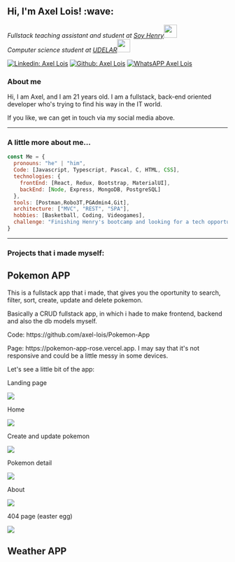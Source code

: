 <h2> Hi, I'm Axel Lois! :wave: </h2>
<p><em>Fullstack teaching assistant and student at <a href="https://www.soyhenry.com">Soy Henry</a><img src="https://media.giphy.com/media/fYSnHlufseco8Fh93Z/giphy.gif" width="30"></br> Computer science student at  <a href="https://www.fing.edu.uy">UDELAR</a><img src="https://media.giphy.com/media/WUlplcMpOCEmTGBtBW/giphy.gif" width="30"> 
</em></p>

[![Linkedin: Axel Lois](https://img.shields.io/badge/-AxelLois-blue?style=flat-square&logo=Linkedin&logoColor=white&link=https://www.linkedin.com/in/axel-lois-740ba392/)](https://www.linkedin.com/in/axel-lois-740ba392/)
[![Github: Axel Lois](https://img.shields.io/badge/-AxelLois-black?style=flat-square&logo=Github&logoColor=white&link=https://github.com/axel-lois)](https://github.com/axel-lois)
[![WhatsAPP Axel Lois](https://img.shields.io/badge/-AxelLois-darkgreen?style=flat-square&logo=Whatsapp&logoColor=white&link=https://api.whatsapp.com/send/?phone=59891372662&text&app_absent=0)](https://api.whatsapp.com/send/?phone=59891372662&text&app_absent=0)

### About me
<p>Hi, I am Axel, and I am 21 years old. I am a fullstack, back-end oriented developer who's trying to find his way in the IT world.</p>
<p> If you like, we can get in touch via my social media above.</p>
<hr>

###  A little more about me...  

```javascript
const Me = {
  pronouns: "he" | "him",
  Code: [Javascript, Typescript, Pascal, C, HTML, CSS],
  technologies: {
    frontEnd: [React, Redux, Bootstrap, MaterialUI],
    backEnd: [Node, Express, MongoDB, PostgreSQL]
  },
  tools: [Postman,Robo3T,PGAdmin4,Git],
  architecture: ["MVC", "REST", "SPA"],
  hobbies: [Basketball, Coding, Videogames],
  challenge: "Finishing Henry's bootcamp and looking for a tech opportunity."
}
```
<hr>

### Projects that i made myself: 

<h2> Pokemon APP </h2>
<p> This is a fullstack app that i made, that gives you the oportunity to search, filter, sort, create, update and delete pokemon. </p>
<p> Basically a CRUD fullstack app, in which i hade to make frontend, backend and also the db models myself. </p>
<p> Code: https://github.com/axel-lois/Pokemon-App </p>
<p> Page: https://pokemon-app-rose.vercel.app. I may say that it's not responsive and could be a little messy in some devices.  </p>
<p>Let's see a little bit of the app: </p>

<p> Landing page </p>
<img src='https://user-images.githubusercontent.com/82421661/157132994-f95295c7-35c8-4663-877b-c4b19a9c93af.png'>
<p> Home </p>
<img src='https://user-images.githubusercontent.com/82421661/157132300-f24ac194-7b2c-493f-a17e-c1b1fe8e706c.png'>
<p> Create and update pokemon </p>
<img src='https://user-images.githubusercontent.com/82421661/157132631-d0d0564b-da69-46e6-b3ef-a884a8575de3.png'>
<p> Pokemon detail </p>
<img src='https://user-images.githubusercontent.com/82421661/157132763-49c971dc-b6c6-4476-b0b3-61d616d149f9.png'>
<p> About </p>
<img src='https://user-images.githubusercontent.com/82421661/157132852-7e1cf9fb-30c3-439c-9b7c-16a5b64268d3.png'>
<p> 404 page (easter egg) </p>
<img src='https://user-images.githubusercontent.com/82421661/157133084-5d27007a-9b21-4bb1-9164-6366f142dc03.png'>

<h2> Weather APP </h2>







